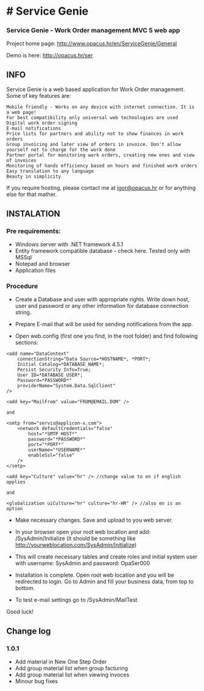 ﻿﻿# Service Genie
=======
### Service Genie - Work Order management MVC 5 web app


Project home page: http://www.opacus.hr/en/ServiceGenie/General

Demo is here: http://opacus.hr/ser


## INFO

Service Genie is a web based application for Work Order management. Some of key features are:


    Mobile friendly - Works on any device with internet connection. It is a web page!
    For best compatibility only universal web technologies are used
    Digital work order signing
    E-mail notifications
    Price lists for partners and ability not to show finances in work orders
    Group invoicing and later view of orders in invoice. Don't allow yourself not to charge for the work done
    Partner portal for monitoring work orders, creating new ones and view of invoices
    Monitoring of hands efficiency based on hours and finished work orders
    Easy translation to any language
    Beauty in simplicity

If you require hosting, please contact me at igor@opacus.hr or for anything else for that mather.


## INSTALATION

### Pre requirements:

- Windows server with .NET framework 4.5.1
- Entity framework compatible database - check here. Tested only with MSSql
- Notepad and browser
- Application files



### Procedure

- Create a Database and user with appropriate rights. Write down host, user and password or any other information for database connection string.

- Prepare E-mail that will be used for sending notifications from the app.

- Open web.config (first one you find, in the root folder) and find following sections:

```
<add name="DataContext"
    connectionString="Data Source=*HOSTNAME*, *PORT*;
    Initial Catalog=*DATABASE_NAME*;
    Persist Security Info=True;
    User ID=*DATABASE_USER*;
    Password=*PASSWORD*" 
    providerName="System.Data.SqlClient"
/>
```

```
<add key="MailFrom" value="FROM@EMAIL.DOM" />

and

<smtp from="servis@applicon-x.com">
    <network defaultCredentials="false" 
        host="*SMTP HOST*" 
        password="*PASSWORD*" 
        port="*PORT*" 
        userName="*USERNAME*" 
        enableSsl="false"
    />
</smtp>
```

```
<add key="Culture" value="hr" /> //change value to en if english applies

and

<globalization uiCulture="hr" culture="hr-HR" /> //also en is an option
```

- Make necessary changes. Save and upload to you web server.

- In your browser open your root web location and add: /SysAdmin/Initialize (it should be something like http://yourweblocation.com/SysAdmin/Initialize)

- This will create necessary tables and create roles and initial system user with username: SysAdmin and password: OpaSer000

- Installation is complete. Open root web location and you will be redirected to login. Go to Admin and fill your business data, from top to bottom.

- To test e-mail settings go to /SysAdmin/MailTest

Good luck!


## Change log

### 1.0.1
- Add material in New One Step Order
- Add group material list when group facturing
- Add group material list when viewing invoces
- Minour bug fixes